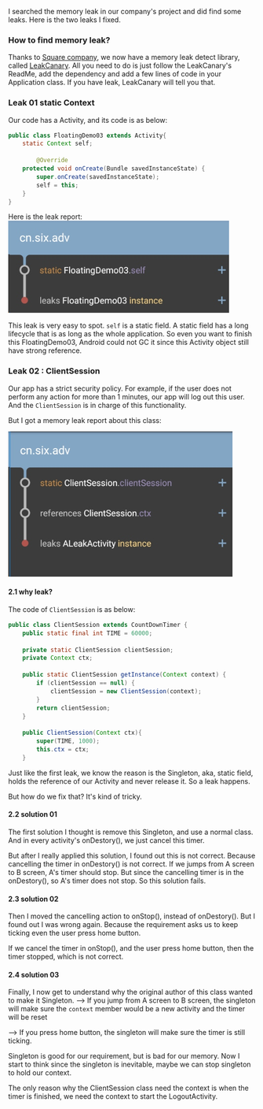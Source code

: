 I searched the memory leak in our company's project and did find some leaks. Here is the two leaks I fixed.

### How to find memory leak?
Thanks to [Square company](https://github.com/square), we now have a memory leak detect library, called [LeakCanary](https://github.com/square/leakcanary). All you need to do is just follow the LeakCanary's ReadMe, add the dependency and add a few lines of code in your Application class. If you have leak, LeakCanary will tell you that.


### Leak 01 static Context
Our code has a Activity, and its code is as below:

```java
public class FloatingDemo03 extends Activity{
    static Context self;

        @Override
    protected void onCreate(Bundle savedInstanceState) {
        super.onCreate(savedInstanceState);
        self = this;
    }
}
```

Here is the leak report:
![](./_image/2017-03-09-20-25-41.jpg)


This leak is very easy to spot. `self` is a static field. A static field has a long lifecycle that is as long as the whole application. So even you want to finish this FloatingDemo03, Android could not GC it since this Activity object still have strong reference.


### Leak 02 : ClientSession
Our app has a strict security policy. For example, if the user does not perform any action for more than 1 minutes, our app will log out this user.  And the `ClientSession` is in charge of this functionality.

But I got a memory leak report about this class:

![](./_image/2017-03-09-20-43-44.jpg)



#### 2.1 why leak?
The code of `ClientSession` is as below:

```java
public class ClientSession extends CountDownTimer {
    public static final int TIME = 60000;

    private static ClientSession clientSession;
    private Context ctx;

    public static ClientSession getInstance(Context context) {
        if (clientSession == null) {
            clientSession = new ClientSession(context);
        }
        return clientSession;
    }

    public ClientSession(Context ctx){
        super(TIME, 1000);
        this.ctx = ctx;
    }

```


Just like the first leak, we know the reason is the Singleton, aka, static field, holds the reference of our Activity and never release it. So a leak happens. 

But how do we fix that? It's kind of tricky. 

#### 2.2 solution 01

The first solution I thought is remove this Singleton, and use a normal class. And in every activity's onDestory(), we just cancel this timer. 

But after I really applied this solution, I found out this is not correct. Because cancelling the timer in onDestory() is not correct. If we jumps from A screen to B screen, A's timer should stop. But since the cancelling timer is in the onDestory(), so A's timer does not stop. So this solution fails.


#### 2.3 solution 02
Then I moved the cancelling action to onStop(), instead of onDestory(). But I found out I was wrong again. Because the requirement asks us to keep ticking even the user press home button. 

If we cancel the timer in onStop(), and the user press home button, then the timer stopped, which is not correct.


#### 2.4 solution 03
Finally, I now get to understand why the original author of this class wanted to make it Singleton. 
--> If you jump from A screen to B screen, the singleton will make sure the `context` member would be a new activity and the timer will be reset

--> If you press home button, the singleton will make sure the timer is still ticking.

Singleton is good for our requirement, but is bad for our memory. Now I start to think since the singleton is inevitable, maybe we can stop singleton to hold our context.

The only reason why the ClientSession class need the context is when the timer is finished, we need the context to start the LogoutActivity.